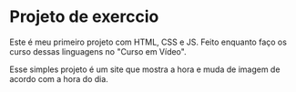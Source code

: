 # Projeto de exerccio
Este é meu primeiro projeto com HTML, CSS e JS. Feito enquanto faço os curso dessas linguagens no "Curso em Vídeo".

Esse simples projeto é um site que mostra a hora e muda de imagem de acordo com a hora do dia.
